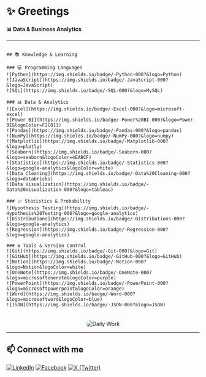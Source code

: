 # ✨ Greetings
**📊 Data & Business Analytics**

---

<div style="display: flex; flex-wrap: wrap; align-items: flex-start; gap: 20px; width: 100%;">

  <!-- Left Column -->
  <div style="flex: 1 1 300px; min-width: 280px;">
    
    ## 📚 Knowledge & Learning 

    ### 💻 Programming Languages
    ![Python](https://img.shields.io/badge/-Python-000?&logo=Python)
    ![JavaScript](https://img.shields.io/badge/-JavaScript-000?&logo=JavaScript)
    ![SQL](https://img.shields.io/badge/-SQL-000?&logo=MySQL)

    ### 📊 Data & Analytics
    ![Excel](https://img.shields.io/badge/-Excel-000?&logo=microsoft-excel)
    ![Power BI](https://img.shields.io/badge/-Power%20BI-000?&logo=Power-BI&logoColor=F2C811)
    ![Pandas](https://img.shields.io/badge/-Pandas-000?&logo=pandas)
    ![NumPy](https://img.shields.io/badge/-NumPy-000?&logo=numpy)
    ![Matplotlib](https://img.shields.io/badge/-Matplotlib-000?&logo=plotly)
    ![Seaborn](https://img.shields.io/badge/-Seaborn-000?&logo=seaborn&logoColor=4EABCF)
    ![Statistics](https://img.shields.io/badge/-Statistics-000?&logo=google-analytics&logoColor=white)
    ![Data Cleaning](https://img.shields.io/badge/-Data%20Cleaning-000?&logo=databricks)
    ![Data Visualization](https://img.shields.io/badge/-Data%20Visualization-000?&logo=tableau)

    ### 📈 Statistics & Probability
    ![Hypothesis Testing](https://img.shields.io/badge/-Hypothesis%20Testing-000?&logo=google-analytics) 
    ![Distributions](https://img.shields.io/badge/-Distributions-000?&logo=google-analytics) 
    ![Regression](https://img.shields.io/badge/-Regression-000?&logo=google-analytics) 

    ### ⚙️ Tools & Version Control  
    ![Git](https://img.shields.io/badge/-Git-000?&logo=Git) 
    ![GitHub](https://img.shields.io/badge/-GitHub-000?&logo=GitHub) 
    ![Notion](https://img.shields.io/badge/-Notion-000?&logo=Notion&logoColor=white) 
    ![OneNote](https://img.shields.io/badge/-OneNote-000?&logo=microsoftonenote&logoColor=purple) 
    ![PowerPoint](https://img.shields.io/badge/-PowerPoint-000?&logo=microsoftpowerpoint&logoColor=orange) 
    ![Word](https://img.shields.io/badge/-Word-000?&logo=microsoftword&logoColor=blue) 
    ![JSON](https://img.shields.io/badge/-JSON-000?&logo=JSON)

  </div>

  <!-- Right Column -->
  <div style="flex: 1 1 300px; min-width: 280px; text-align: center;">
    <img src="https://i.imgur.com/uhZdH9C.gif" alt="Daily Work" style="max-width: 100%; height: auto; border-radius: 10px;" />
  </div>

</div>

---

## 📫 Connect with me
[![LinkedIn](https://img.shields.io/badge/-LinkedIn-000?&logo=LinkedIn&logoColor=0A66C2)](https://www.linkedin.com/in/hasibulhasankhan/)
[![Facebook](https://img.shields.io/badge/-Facebook-000?&logo=Facebook&logoColor=1877F2)](https://www.facebook.com/hasibulhasankhan2/)
[![X (Twitter)](https://img.shields.io/badge/-X-000?&logo=X&logoColor=white)](https://x.com/Hasib2277)

